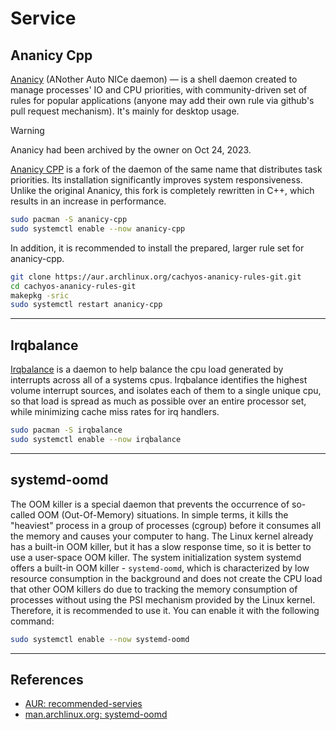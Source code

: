 # Service

## Ananicy Cpp

[Ananicy](https://github.com/Nefelim4ag/Ananicy) (ANother Auto NICe daemon) — is a shell daemon created to manage processes' IO and CPU priorities, with community-driven set of rules for popular applications (anyone may add their own rule via github's pull request mechanism). It's mainly for desktop usage.

> [!WARNING]
> Ananicy had been archived by the owner on Oct 24, 2023.

[Ananicy CPP](https://gitlab.com/ananicy-cpp/ananicy-cpp) is a fork of the daemon of the same name that distributes task priorities. Its installation significantly improves system responsiveness. Unlike the original Ananicy, this fork is completely rewritten in C++, which results in an increase in performance.

```sh
sudo pacman -S ananicy-cpp
sudo systemctl enable --now ananicy-cpp
```

In addition, it is recommended to install the prepared, larger rule set for ananicy-cpp.

```sh
git clone https://aur.archlinux.org/cachyos-ananicy-rules-git.git
cd cachyos-ananicy-rules-git
makepkg -sric
sudo systemctl restart ananicy-cpp
```

---

## Irqbalance

[Irqbalance](https://github.com/Irqbalance/irqbalance) is a daemon to help balance the cpu load generated by interrupts across all of a systems cpus. Irqbalance identifies the highest volume interrupt sources, and isolates each of them to a single unique cpu, so that load is spread as much as possible over an entire processor set, while minimizing cache miss rates for irq handlers.

```sh
sudo pacman -S irqbalance
sudo systemctl enable --now irqbalance
```

---

## systemd-oomd

The OOM killer is a special daemon that prevents the occurrence of so-called OOM (Out-Of-Memory) situations. In simple terms, it kills the "heaviest" process in a group of processes (cgroup) before it consumes all the memory and causes your computer to hang. The Linux kernel already has a built-in OOM killer, but it has a slow response time, so it is better to use a user-space OOM killer. The system initialization system systemd offers a built-in OOM killer - `systemd-oomd`, which is characterized by low resource consumption in the background and does not create the CPU load that other OOM killers do due to tracking the memory consumption of processes without using the PSI mechanism provided by the Linux kernel. Therefore, it is recommended to use it. You can enable it with the following command:

```sh
sudo systemctl enable --now systemd-oomd
```

---

## References

- [AUR: recommended-servies](https://ventureo.codeberg.page/source/services.html#recommended-servies)
- [man.archlinux.org: systemd-oomd](https://man.archlinux.org/man/systemd-oomd.service.8.en)
